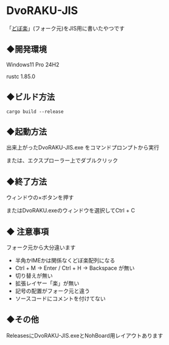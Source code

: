 # DvoRAKU-JIS

「[どぼ楽](https://github.com/TK-Laboratory/DvoRAKU)」(フォーク元)をJIS用に書いたやつです

## ◆開発環境  

Windows11 Pro 24H2

rustc 1.85.0

## ◆ビルド方法

```
cargo build --release
```

## ◆起動方法  
出来上がったDvoRAKU-JIS.exe をコマンドプロンプトから実行  

または、エクスプローラー上でダブルクリック

## ◆終了方法
ウィンドウの×ボタンを押す  

またはDvoRAKU.exeのウィンドウを選択してCtrl + C

## ◆ 注意事項

フォーク元から大分違います

- 半角かIMEかは関係なくどぼ楽配列になる
- Ctrl + M → Enter / Ctrl + H → Backspace が無い
- 切り替えが無い
- 拡張レイヤー「楽」が無い
- 記号の配置がフォーク元と違う
- ソースコードにコメントを付けてない

## ◆その他

ReleasesにDvoRAKU-JIS.exeとNohBoard用レイアウトあります
